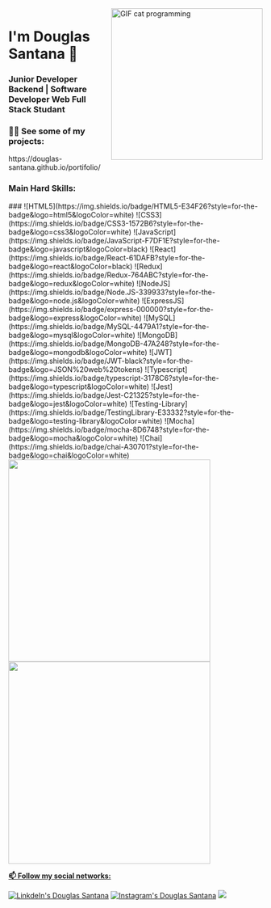 <img width="300px" align="right" alt="GIF cat programming" src="https://media.giphy.com/media/lJNoBCvQYp7nq/giphy.gif">

  <h1> I'm Douglas Santana 🙌 </h1>
  
<div>
  <h3> <strong>Junior Developer Backend</strong> | Software Developer Web Full Stack Studant</h3>
  
  <h3> 👨‍💻 See some of my projects:</h3>
  <p>https://douglas-santana.github.io/portifolio/</p>
</div>
 
  <h3><strong>Main Hard Skills:</strong></h3>
    ###
    ![HTML5](https://img.shields.io/badge/HTML5-E34F26?style=for-the-badge&logo=html5&logoColor=white)
    ![CSS3](https://img.shields.io/badge/CSS3-1572B6?style=for-the-badge&logo=css3&logoColor=white)
    ![JavaScript](https://img.shields.io/badge/JavaScript-F7DF1E?style=for-the-badge&logo=javascript&logoColor=black)
    ![React](https://img.shields.io/badge/React-61DAFB?style=for-the-badge&logo=react&logoColor=black)
    ![Redux](https://img.shields.io/badge/Redux-764ABC?style=for-the-badge&logo=redux&logoColor=white)
    ![NodeJS](https://img.shields.io/badge/Node.JS-339933?style=for-the-badge&logo=node.js&logoColor=white)
    ![ExpressJS](https://img.shields.io/badge/express-000000?style=for-the-badge&logo=express&logoColor=white)
    ![MySQL](https://img.shields.io/badge/MySQL-4479A1?style=for-the-badge&logo=mysql&logoColor=white)
    ![MongoDB](https://img.shields.io/badge/MongoDB-47A248?style=for-the-badge&logo=mongodb&logoColor=white)
    ![JWT](https://img.shields.io/badge/JWT-black?style=for-the-badge&logo=JSON%20web%20tokens)
    ![Typescript](https://img.shields.io/badge/typescript-3178C6?style=for-the-badge&logo=typescript&logoColor=white)
    ![Jest](https://img.shields.io/badge/Jest-C21325?style=for-the-badge&logo=jest&logoColor=white)
    ![Testing-Library](https://img.shields.io/badge/TestingLibrary-E33332?style=for-the-badge&logo=testing-library&logoColor=white)
    ![Mocha](https://img.shields.io/badge/mocha-8D6748?style=for-the-badge&logo=mocha&logoColor=white)
    ![Chai](https://img.shields.io/badge/chai-A30701?style=for-the-badge&logo=chai&logoColor=white)
  
  <div>
    <a href="https://github.com/douglas-santana">
    <img width="400px" src="https://github-readme-stats.vercel.app/api?username=douglas-santana&show_icons=true&theme=dracula&include_all_commits=true&count_private=true"/>
    <img width="400px" src="https://github-readme-stats.vercel.app/api/top-langs/?username=douglas-santana&layout=compact&langs_count=7&theme=dracula"/>
  </div>
  
  <p><strong>📫 Follow my social networks:</strong></p>
  <div>
    <a href="https://www.linkedin.com/in/douglasdns/" target="_blank"><img src="https://img.shields.io/badge/-LinkedIn-%230077B5?style=for-the-badge&logo=linkedin&logoColor=white" target="_blank" alt="LinkdeIn's Douglas Santana"></a>
    <a href="https://www.instagram.com/douguinhodns/" target="_blank"><img src="https://img.shields.io/badge/-Instagram-%23E4405F?style=for-the-badge&logo=instagram&logoColor=white" target="_blank" alt="Instagram's Douglas Santana"></a>
   <a href = "mailto:douguinhodns@gmail.com"><img src="https://img.shields.io/badge/-Gmail-%23333?style=for-the-badge&logo=gmail&logoColor=white" target="_blank"></a> 
 </div>
  
